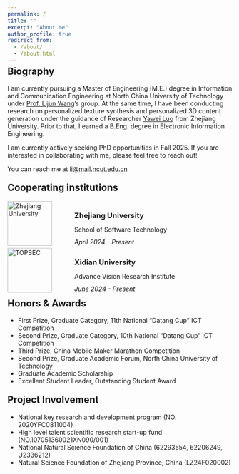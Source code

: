 ```yaml
---
permalink: /
title: ""
excerpt: "About me"
author_profile: true
redirect_from: 
  - /about/
  - /about.html
---
```


<style>
h2 {
  margin-top: -10px; /* Adjust the value as needed */
}
</style>

## Biography

I am currently pursuing a Master of Engineering (M.E.) degree in Information and Communication Engineering at North China University of Technology under [Prof. Lijun Wang](https://gjjcxyjy.ncut.edu.cn/info/1003/1032.htm)’s group. At the same time, I have been conducting research on personalized texture synthesis and personalized 3D content generation under the guidance of Researcher [Yawei Luo](https://person.zju.edu.cn/NB23035) from Zhejiang University. Prior to that, I earned a B.Eng. degree in Electronic Information Engineering.

I am currently actively seeking PhD opportunities in Fall 2025. If you are interested in collaborating with me, please feel free to reach out!

You can reach me at [li@mail.ncut.edu.cn](li@mail.ncut.edu.cn)

<br>

## Cooperating institutions

<html lang="en">
<head>
    <meta charset="UTF-8">
    <meta name="viewport" content="width=device-width, initial-scale=1.0">
    <title>Experience</title>
    <style>
        .partners {
            display: flex;
            align-items: center;
            margin-bottom: 5px;
        }
        .logo {
            width: 100px; /* Adjust size as needed */
            height: auto;
            margin-right: 50px;
        }
        .company-info {
            flex-grow: 1;
            line-height: 1;
        }
    </style>
</head>
<body>

<div class="partners">
    <img src="https://godzillali.github.io/images/zhejiang.png" alt="Zhejiang University" class="logo">
    <div class="company-info">
        <h3>Zhejiang University</h3>
        <p>School of Software Technology</p>
        <i style="margin-top: -5px;">April 2024 - Present</i>
    </div>
</div>

<div class="partners">
    <img src="https://godzillali.github.io/images/xidian.png" alt="TOPSEC" class="logo">
    <div class="company-info">
        <h3>Xidian University</h3>
        <p>Advance Vision Research Institute</p>
        <i style="margin-top: -5px;">June 2024 - Present</i>
    </div>
</div>

</body>
</html>

<br>

## Honors & Awards
- First Prize, Graduate Category, 11th National “Datang Cup” ICT Competition
- Second Prize, Graduate Category, 10th National “Datang Cup” ICT Competition
- Third Prize, China Mobile Maker Marathon Competition
- Second Prize, Graduate Academic Forum, North China University of Technology
- Graduate Academic Scholarship
- Excellent Student Leader, Outstanding Student Award

<br>

## Project Involvement

- National key research and development program (NO. 2020YFC0811004)
- High level talent scientific research start-up fund (NO.107051360021XN090/001)
- National Natural Science Foundation of China (62293554, 62206249, U2336212)
- Natural Science Foundation of Zhejiang Province, China (LZ24F020002)

